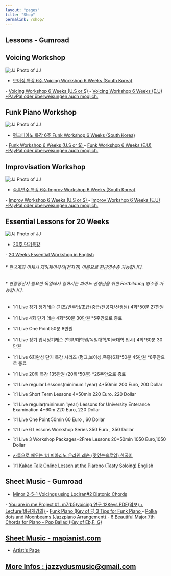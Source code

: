 ```yaml
---
layout: "pages"
title: "Shop"
permalink: /shop/
---
```



## Lessons - Gumroad
## Voicing Workshop
<img src="https://jjmusic-online.github.io/assets/images/voicingfoto.jpeg" alt="JJ Photo of JJ"
	title="Photo of JJ" style="min-width: 10px" />
- <a href="https://jazzydusmusic.gumroad.com/l/tfiojd" target="_blank">
    보이싱 특강 6주 Voicing Workshop 6 Weeks (South Korea)
</a>
- <a href="https://jazzydusmusic.gumroad.com/l/dxvyy" target="_blank">
    Voicing Workshop 6 Weeks (U.S or $)
</a>  
- <a href="https://jazzydusmusic.gumroad.com/l/qmczn" target="_blank">
    Voicing Workshop 6 Weeks (E.U) *PayPal oder überweisungen auch möglich.
</a> 

## Funk Piano Workshop

<img src="https://jjmusic-online.github.io/assets/images/funkfoto.jpeg" alt="JJ Photo of JJ"
	title="Photo of JJ" style="min-width: 10px" />
- <a href="https://jazzydusmusic.gumroad.com/l/kyjzp" target="_blank">
    펑크피아노 특강 6주 Funk Workshop 6 Weeks (South Korea)
</a> 
- <a href="https://jazzydusmusic.gumroad.com/l/nnxst" target="_blank">
    Funk Workshop 6 Weeks (U.S or $)
</a>  
- <a href="https://jazzydusmusic.gumroad.com/l/egqokm" target="_blank">
    Funk Workshop 6 Weeks (E.U) *PayPal oder überweisungen auch möglich.
</a>  

## Improvisation Workshop

<img src="https://jjmusic-online.github.io/assets/images/improfoto.jpeg" alt="JJ Photo of JJ"
	title="Photo of JJ" style="min-width: 10px" />
- <a href="https://jazzydusmusic.gumroad.com/l/rutuv" target="_blank">
    즉흥연주 특강 6주 Improv Workshop 6 Weeks (South Korea)
</a>  
- <a href="https://jazzydusmusic.gumroad.com/l/wehwc" target="_blank">
    Improv Workshop 6 Weeks (U.S or $)
</a>
- <a href="https://jazzydusmusic.gumroad.com/l/iazso" target="_blank">
    Improv Workshop 6 Weeks (E.U) *PayPal oder überweisungen auch möglich.
 </a> 

## Essential Lessons for 20 Weeks

<img src="https://jjmusic-online.github.io/assets/images/piano20weeks.jpg" alt="JJ Photo of JJ"
	title="Photo of JJ" style="min-width: 10px" />
- <a href="https://jazzydusmusic.gumroad.com/l/smbtql" target="_blank">
    20주 단기특강
 </a> 
- <a href="https://jazzydusmusic.gumroad.com/l/tezvv" target="_blank">
    20 Weeks Essential Workshop in English
 </a>    
 
    

###### * 한국계좌 이체시 제이제이뮤직(전지연) 이름으로 현금영수증 가능합니다.  
###### * 연말정산시 필요한 독일에서 일하시는 피아노 선생님을 위한 Fortbildung 영수증 가능합니다. 

 - 1:1 Live 장기 정기레슨 (기초/반주법/초급/중급/전공자/선생님) 4회*50분 27만원 
 - 1:1 Live 4회 단기 레슨 4회*50분 30만원 *5주안으로 종료
 - 1:1 Live One Point 50분 8만원 
 - 1:1 Live 장기 입시정기레슨 (학부/대학원/독일대학/미국대학 입시) 4회*60분 30만원
 - 1:1 Live 6회완성 단기 특강 시리즈 (펑크,보이싱,즉흥)6회*50분 45만원 *8주안으로 종료
 - 1:1 Live 20회 특강 135만원 (20회*50분) *26주안으로 종료

 - 1:1 Live regular Lessons(minimum 1year) 4*50min 200 Euro, 200 Dollar
 - 1:1 Live Short Term Lessons 4*50min 220 Euro. 220 Dollar
 - 1:1 Live regular(minimum 1year) Lessons for University Enterance Examination 4*60m 
  220 Euro, 220 Dollar
 - 1:1 Live One Point 50min 60 Euro , 60 Dollar
 - 1:1 Live 6 Lessons Workshop Series 350 Euro , 350 Dollar
 - 1:1 Live 3 Workshop Packages+2Free Lessons 20*50min 1050 Euro,1050 Dollar

- <a href="https://www.piareno.com/product/jj_1kor
">카톡으로 배우는 1:1 피아리노 온라인 레슨 (맛있는솔로잉) 한국어<a/> 
- <a href="https://www.sixshop.com/piareno_en/product/JJ_1">1:1 Kakao Talk Online Lesson at the Piareno (Tasty Soloing) English<a/>


## Sheet Music - Gumroad

- <a href="https://gumroad.com/jazzydusmusic#mSlRxY" target="_blank">
    Minor 2-5-1 Voicings using Lociran#2 Diatonic Chords
</a>
- <a href="https://gumroad.com/jazzydusmusic#rQKhu" target="_blank">
    You are in me Project #1. m7(b5)voicing 연구 12Keys PDF(악보) + Lecture(비공개강의)
</a>
- <a href="https://gumroad.com/jazzydusmusic#gFFEsD" target="_blank">
    Funk Piano (Key of F) 3 Tips for Funk Piano
</a>
- <a href="https://gumroad.com/jazzydusmusic#JCupaZ" target="_blank">
    Polka dots and Moonbeams (Jazzpiano Arrangement)
</a>
- <a href="https://jazzydusmusic.gumroad.com/l/rScwd" target="_blank">
    6 Beautiful Major 7th Chords for Piano
- <a href="https://jazzydusmusic.gumroad.com/l/yThDM" target="_blank">
    Pop Ballad (Key of Eb,F, G)  

## Sheet Music - mapianist.com

- <a href="https://www.mapianist.com/profile/670590/main" target="_blank">
    Artist's Page

## More Infos : jazzydusmusic@gmail.com
